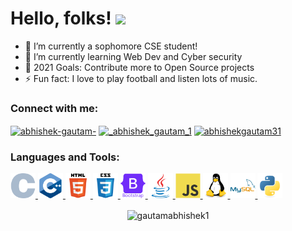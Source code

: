 # Hello, folks! <img src="https://raw.githubusercontent.com/MartinHeinz/MartinHeinz/master/wave.gif" width="30px">

- 🔭 I’m currently a sophomore CSE student!
- 🌱 I’m currently learning Web Dev and Cyber security
- 🥅 2021 Goals: Contribute more to Open Source projects
- ⚡ Fun fact: I love to play football and listen lots of music.

<h3 align="left">Connect with me:</h3>
<p align="left">
<a href="https://linkedin.com/in/abhishek-gautam-" target="blank"><img align="center" src="https://cdn.jsdelivr.net/npm/simple-icons@3.0.1/icons/linkedin.svg" alt="abhishek-gautam-" height="30" width="40" /></a>
<a href="https://instagram.com/_abhishek_gautam_1" target="blank"><img align="center" src="https://cdn.jsdelivr.net/npm/simple-icons@3.0.1/icons/instagram.svg" alt="_abhishek_gautam_1" height="30" width="40" /></a>
<a href="https://www.hackerrank.com/abhishekgautam31" target="blank"><img align="center" src="https://cdn.jsdelivr.net/npm/simple-icons@3.0.1/icons/hackerrank.svg" alt="abhishekgautam31" height="30" width="40" /></a>
</p>

<h3 align="left">Languages and Tools:</h3>
<p align="left"> <a href="https://www.cprogramming.com/" target="_blank"> <img src="https://raw.githubusercontent.com/devicons/devicon/master/icons/c/c-original.svg" alt="c" width="40" height="40"/> </a> <a href="https://www.w3schools.com/cpp/" target="_blank"> <img src="https://raw.githubusercontent.com/devicons/devicon/master/icons/cplusplus/cplusplus-original.svg" alt="cplusplus" width="40" height="40"/> </a>  <a href="https://www.w3.org/html/" target="_blank"> <img src="https://raw.githubusercontent.com/devicons/devicon/master/icons/html5/html5-original-wordmark.svg" alt="html5" width="40" height="40"/> </a><a href="https://www.w3schools.com/css/" target="_blank"> <img src="https://raw.githubusercontent.com/devicons/devicon/master/icons/css3/css3-original-wordmark.svg" alt="css3" width="40" height="40"/> </a><a href="https://getbootstrap.com" target="_blank"> <img src="https://raw.githubusercontent.com/devicons/devicon/master/icons/bootstrap/bootstrap-plain-wordmark.svg" alt="bootstrap" width="40" height="40"/> </a>  <a href="https://www.java.com" target="_blank"> <img src="https://raw.githubusercontent.com/devicons/devicon/master/icons/java/java-original.svg" alt="java" width="40" height="40"/> </a> <a href="https://developer.mozilla.org/en-US/docs/Web/JavaScript" target="_blank"> <img src="https://raw.githubusercontent.com/devicons/devicon/master/icons/javascript/javascript-original.svg" alt="javascript" width="40" height="40"/> </a> <a href="https://www.linux.org/" target="_blank"> <img src="https://raw.githubusercontent.com/devicons/devicon/master/icons/linux/linux-original.svg" alt="linux" width="40" height="40"/> </a> <a href="https://www.mysql.com/" target="_blank"> <img src="https://raw.githubusercontent.com/devicons/devicon/master/icons/mysql/mysql-original-wordmark.svg" alt="mysql" width="40" height="40"/> </a> <a href="https://www.python.org" target="_blank"> <img src="https://raw.githubusercontent.com/devicons/devicon/master/icons/python/python-original.svg" alt="python" width="40" height="40"/> </a> </p>

<p align="center" margin="20px"><img align="center" src="https://github-readme-stats.vercel.app/api?username=gautamabhishek1&show_icons=true&locale=en" alt="gautamabhishek1" /></p>
